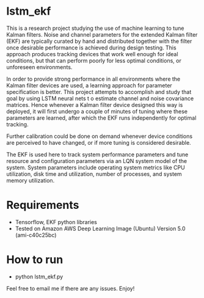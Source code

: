 # lstm_ekf

This is a research project studying the use of machine learning to tune Kalman filters. Noise and channel parameters for the extended Kalman filter (EKF) are typically curated by hand and distributed together with the filter once desirable performance is achieved during design testing. This approach produces tracking devices that work well enough for ideal conditions, but that can perform poorly for less optimal conditions, or unforeseen environments. 

In order to provide strong performance in all environments where the Kalman filter devices are used, a learning approach for parameter specification is better. This project attempts to accomplish and study that goal by using LSTM neural nets t o estimate channel and noise covariance matrices. Hence whenever a Kalman filter device designed this way is deployed, it will first undergo a couple of minutes of tuning where these parameters are learned, after which the EKF runs independently for optimal tracking. 

Further calibration could be done on demand whenever device conditions are perceived to have changed, or if more tuning is considered desirable.

The EKF is used here to track system performance parameters and tune resource and configuration parameters via an LQN system model of the system. System parameters include operating system metrics like CPU utilization, disk time and utilization, number of processes, and system memory utilization. 

# Requirements

* Tensorflow, EKF python libraries
* Tested on Amazon AWS Deep Learning Image (Ubuntu) Version 5.0 (ami-c40c25bc)

# How to run

* python lstm_ekf.py 

Feel free to email me if there are any issues. Enjoy!
